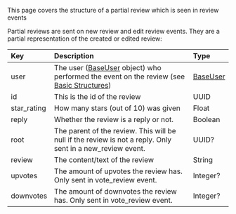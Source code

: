 This page covers the structure of a partial review which is seen in review events

Partial reviews are sent on new review and edit review events. They are a partial representation of the created or edited review:

| Key | Description | Type |
| :--- | :--- | :--- |
| user | The user ([BaseUser](basic-structures.md#baseuser) object) who performed the event on the review \(see [Basic Structures](basic-structures.md)\) | [BaseUser](basic-structures.md#baseuser) |
| id | This is the id of the review | UUID |
| star\_rating | How many stars \(out of 10\) was given | Float |
| reply | Whether the review is a reply or not. | Boolean |
| root | The parent of the review. This will be null if the review is not a reply. Only sent in a new\_review event. | UUID? |
| review | The content/text of the review | String |
| upvotes | The amount of upvotes the review has. Only sent in vote\_review event. | Integer? |
| downvotes | The amount of downvotes the review has. Only sent in vote\_review event. | Integer? |

